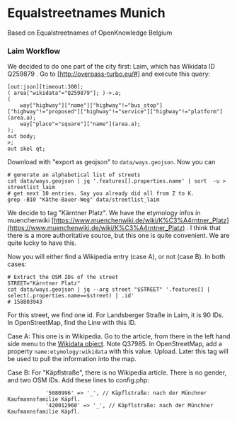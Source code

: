 # Equalstreetnames Munich

Based on Equalstreetnames of OpenKnowledge Belgium

### Laim Workflow

We decided to do one part of the city first: Laim, which has Wikidata ID Q259879 . Go to [http://overpass-turbo.eu/#] and execute this query:
```
[out:json][timeout:300];
( area["wikidata"="Q259879"]; )->.a;
(
	way["highway"]["name"]["highway"!="bus_stop"]["highway"!="proposed"]["highway"!="service"]["highway"!="platform"](area.a);
	way["place"="square"]["name"](area.a);
);
out body;
>;
out skel qt;
```
Download with "export as geojson" to `data/ways.geojson`. Now you can
```
# generate an alphabetical list of streets
cat data/ways.geojson | jq '.features[].properties.name' | sort  -u > streetlist_laim
# get next 10 entries. Say you already did all from Z to K.
grep -B10 "Käthe-Bauer-Weg" data/streetlist_laim
```
We decide to tag "Kärntner Platz". We have the etymology infos in muenchenwiki [https://www.muenchenwiki.de/wiki/K%C3%A4rntner_Platz](https://www.muenchenwiki.de/wiki/K%C3%A4rntner_Platz) . I think that there is a more authoritative source, but this one is quite convenient. We are quite lucky to have this.


Now you will either find a Wikipedia entry (case A), or not (case B). In both cases:
```
# Extract the OSM IDs of the street
STREET="Kärntner Platz"
cat data/ways.geojson | jq --arg street "$STREET" '.features[] | select(.properties.name==$street) | .id' 
# 158803943
```
For this street, we find one id. For Landsberger Straße in Laim, it is 90 IDs. 
In OpenStreetMap, find the Line with this ID.

Case A: This one is in Wikipedia. Go to the article, from there in the left hand side menu to the [Wikidata object](https://www.wikidata.org/wiki/Q37985). Note Q37985. In OpenStreetMap, add a property `name:etymology:wikidata` with this value. Upload. Later this tag will be used to pull the information into the map.

Case B: For "Käpflstraße", there is no Wikipedia article. There is no gender, and two OSM IDs. Add these lines to config.php:
```
            '5080996' => '_', // Käpflstraße: nach der Münchner Kaufmannsfamilie Käpfl.
            '420012960' => '_', // Käpflstraße: nach der Münchner Kaufmannsfamilie Käpfl.
```
